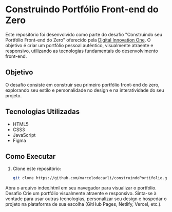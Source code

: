 # Construindo Portfólio Front-end do Zero

Este repositório foi desenvolvido como parte do desafio "Construindo seu Portfólio Front-end do Zero" oferecido pela [Digital Innovation One](https://www.dio.me). O objetivo é criar um portfólio pessoal autêntico, visualmente atraente e responsivo, utilizando as tecnologias fundamentais do desenvolvimento front-end.

## Objetivo

O desafio consiste em construir seu primeiro portfólio front-end do zero, explorando seu estilo e personalidade no design e na interatividade do seu projeto.

## Tecnologias Utilizadas

- HTML5
- CSS3
- JavaScript
- Figma

## Como Executar

1. Clone este repositório:
   ```bash
   git clone https://github.com/marcelodecarli/construindoPortifolio.git
Abra o arquivo index.html em seu navegador para visualizar o portfólio.
Desafio
Crie um portfólio visualmente atraente e responsivo. Sinta-se à vontade para usar outras tecnologias, personalizar seu design e hospedar o projeto na plataforma de sua escolha (GitHub Pages, Netlify, Vercel, etc.).
